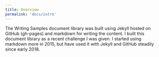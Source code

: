```yaml
---
title: Overview
permalink: 'docs/intro'
---
```


The Writing Samples document library was built using Jekyll hosted on GitHub (gh-pages) and markdown for writing the content. I built this document library as a recent challenge I was given. I started using markdown more in 2015, but have used it with Jekyll and GitHub steadily since early 2018.